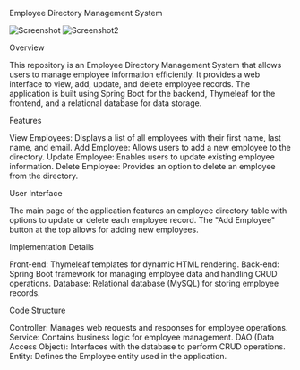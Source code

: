 Employee Directory Management System



![Screenshot](https://github.com/PavelPukha/spring-boot-mvc-crud-thymeleaf-employees/assets/139925818/6eed08f0-1900-4372-a8a1-bf917f0478fe)
![Screenshot2](https://github.com/PavelPukha/spring-boot-mvc-crud-thymeleaf-employees/assets/139925818/def3d2dc-51f1-4d1c-a1d4-eff40c4c3af6)


Overview

This repository is an Employee Directory Management System that allows users to manage employee information efficiently. It provides a web interface to view, add, update, and delete employee records. The application is built using Spring Boot for the backend, Thymeleaf for the frontend, and a relational database for data storage.


Features

View Employees: Displays a list of all employees with their first name, last name, and email.
Add Employee: Allows users to add a new employee to the directory.
Update Employee: Enables users to update existing employee information.
Delete Employee: Provides an option to delete an employee from the directory.


User Interface

The main page of the application features an employee directory table with options to update or delete each employee record. The "Add Employee" button at the top allows for adding new employees.


Implementation Details

Front-end: Thymeleaf templates for dynamic HTML rendering.
Back-end: Spring Boot framework for managing employee data and handling CRUD operations.
Database: Relational database (MySQL) for storing employee records.


Code Structure

Controller: Manages web requests and responses for employee operations.
Service: Contains business logic for employee management.
DAO (Data Access Object): Interfaces with the database to perform CRUD operations.
Entity: Defines the Employee entity used in the application.


